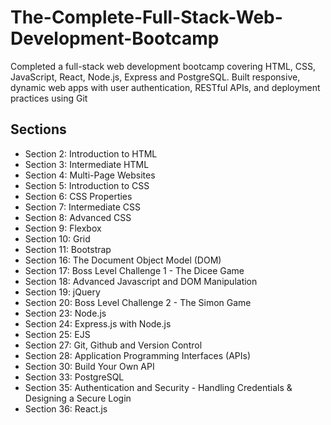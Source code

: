 # The-Complete-Full-Stack-Web-Development-Bootcamp
Completed a full-stack web development bootcamp covering HTML, CSS, JavaScript, React, Node.js, Express and PostgreSQL. Built responsive, dynamic web apps with user authentication, RESTful APIs, and deployment practices using Git

## Sections 
- Section 2: Introduction to HTML
- Section 3: Intermediate HTML
- Section 4: Multi-Page Websites
- Section 5: Introduction to CSS
- Section 6: CSS Properties
- Section 7: Intermediate CSS
- Section 8: Advanced CSS
- Section 9: Flexbox
- Section 10: Grid
- Section 11: Bootstrap
- Section 16: The Document Object Model (DOM)
- Section 17: Boss Level Challenge 1 - The Dicee Game
- Section 18: Advanced Javascript and DOM Manipulation
- Section 19: jQuery
- Section 20: Boss Level Challenge 2 - The Simon Game
- Section 23: Node.js
- Section 24: Express.js with Node.js
- Section 25: EJS
- Section 27: Git, Github and Version Control
- Section 28: Application Programming Interfaces (APIs)
- Section 30: Build Your Own API
- Section 33: PostgreSQL
- Section 35: Authentication and Security - Handling Credentials & Designing a Secure Login
- Section 36: React.js
